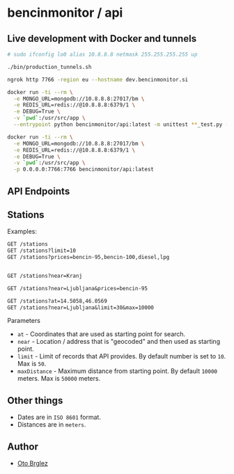 # bencinmonitor / api

## Live development with Docker and tunnels

```bash
# sudo ifconfig lo0 alias 10.8.8.8 netmask 255.255.255.255 up

./bin/production_tunnels.sh

ngrok http 7766 -region eu --hostname dev.bencinmonitor.si

docker run -ti --rm \
  -e MONGO_URL=mongodb://10.8.8.8:27017/bm \
  -e REDIS_URL=redis://@10.8.8.8:6379/1 \
  -e DEBUG=True \
  -v `pwd`:/usr/src/app \
  --entrypoint python bencinmonitor/api:latest -m unittest **_test.py -v

docker run -ti --rm \
  -e MONGO_URL=mongodb://10.8.8.8:27017/bm \
  -e REDIS_URL=redis://@10.8.8.8:6379/1 \
  -e DEBUG=True \
  -v `pwd`:/usr/src/app \
  -p 0.0.0.0:7766:7766 bencinmonitor/api:latest
```

## API Endpoints

## Stations

Examples:

```rest
GET /stations
GET /stations?limit=10
GET /stations?prices=bencin-95,bencin-100,diesel,lpg


GET /stations?near=Kranj

GET /stations?near=Ljubljana&prices=bencin-95

GET /stations?at=14.5058,46.0569
GET /stations?near=Ljubljana&limit=30&max=10000
```

Parameters

- `at` - Coordinates that are used as starting point for search.
- `near` - Location / address that is "geocoded" and then used as starting point.
- `limit` - Limit of records that API provides. By default number is set to `10`. Max is `50`.
- `maxDistance` - Maximum distance from starting point. By default `10000` meters. Max is `50000` meters.

## Other things

- Dates are in `ISO 8601` format.
- Distances are in `meters`.

## Author

- [Oto Brglez](https://github.com/otobrglez)